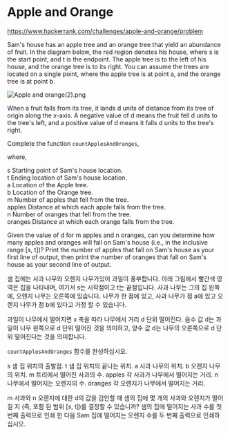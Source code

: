 # Apple and Orange

https://www.hackerrank.com/challenges/apple-and-orange/problem

Sam's house has an apple tree and an orange tree that yield an abundance of fruit. In the diagram below, the red region denotes his house, where s is the start point, and t is the endpoint. The apple tree is to the left of his house, and the orange tree is to its right. You can assume the trees are located on a single point, where the apple tree is at point a, and the orange tree is at point b.

![Apple and orange(2).png](https://s3.amazonaws.com/hr-challenge-images/25220/1474218925-f2a791d52c-Appleandorange2.png)

When a fruit falls from its tree, it lands d units of distance from its tree of origin along the x-axis. A negative value of d means the fruit fell d units to the tree's left, and a positive value of d means it falls d units to the tree's right. 

Complete the function `countApplesAndOranges`,

where,    

s               Starting point of Sam's house location.       
t               Ending location of Sam's house location.     
a               Location of the Apple tree.      
b               Location of the Orange tree.         
m               Number of apples that fell from the tree.      
apples          Distance at which each apple falls from the tree.      
n               Number of oranges that fell from the tree.      
oranges         Distance at which each orange falls from the tree.  

Given the value of d for m apples and n oranges, can you determine how many apples and oranges will fall on Sam's house (i.e., in the inclusive range [s, t])? Print the number of apples that fall on Sam's house as your first line of output, then print the number of oranges that fall on Sam's house as your second line of output.


샘 집에는 사과 나무와 오렌지 나무가있어 과일이 풍부합니다. 아래 그림에서 빨간색 영역은 집을 나타내며, 여기서 s는 시작점이고 t는 끝점입니다. 사과 나무는 그의 집 왼쪽에, 오렌지 나무는 오른쪽에 있습니다. 나무가 한 점에 있고, 사과 나무가 점 a에 있고 오렌지 나무가 점 b에 있다고 가정 할 수 있습니다.

과일이 나무에서 떨어지면 x 축을 따라 나무에서 거리 d 단위 떨어진다. 음수 값 d는 과일이 나무 왼쪽으로 d 단위 떨어진 것을 의미하고, 양수 값 d는 나무의 오른쪽으로 d 단위 떨어진다는 것을 의미합니다.

`countApplesAndOranges` 함수를 완성하십시오.

s 샘 집 위치의 출발점.
t 샘 집 위치의 끝나는 위치.
a 사과 나무의 위치.
b 오렌지 나무의 위치.
m 트리에서 떨어진 사과의 수.
apples 각 사과가 나무에서 떨어지는 거리.
n 나무에서 떨어지는 오렌지의 수.
oranges 각 오렌지가 나무에서 떨어지는 거리.

m 사과와 n 오렌지에 대한 d의 값을 감안할 때 샘의 집에 몇 개의 사과와 오렌지가 떨어질 지 (즉, 포함 된 범위 [s, t])를 결정할 수 있습니까? 샘의 집에 떨어지는 사과 수를 첫 번째 출력으로 인쇄 한 다음 Sam 집에 떨어지는 오렌지 수를 두 번째 출력으로 인쇄하십시오.